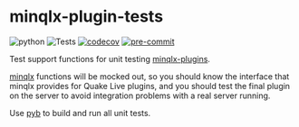 # minqlx-plugin-tests
![python](https://img.shields.io/badge/python-3.8%7C3.9%7C3.10%7C3.11-blue.svg)
![Tests](https://github.com/mgaertne/minqlx-plugin-tests/actions/workflows/test.yml/badge.svg)
[![codecov](https://codecov.io/gh/mgaertne/minqlx-plugin-tests/branch/master/graph/badge.svg)](https://codecov.io/gh/mgaertne/minqlx-plugin-tests)
[![pre-commit](https://img.shields.io/badge/pre--commit-enabled-brightgreen?logo=pre-commit)](https://github.com/pre-commit/pre-commit)

Test support functions for unit testing [minqlx-plugins](https://github.com/MinoMino/minqlx-plugins).

[minqlx](https://github.com/MinoMino/minqlx) functions will be mocked out, so you should know the interface that minqlx provides for Quake Live plugins, and you should test the final plugin on the server to avoid integration problems with a real server running.

Use [pyb](http://pybuilder.github.io/) to build and run all unit tests.
